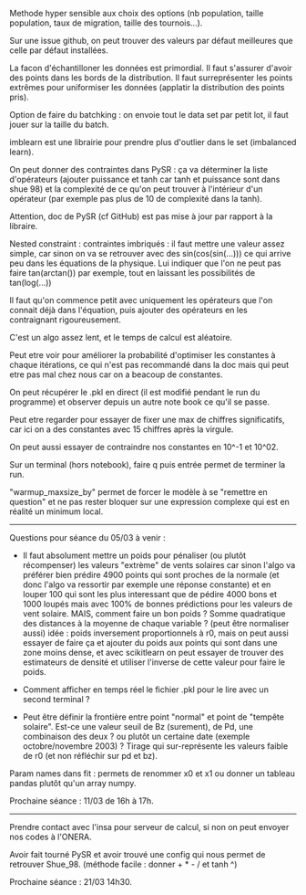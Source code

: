 Methode hyper sensible aux choix des options (nb population, taille population, taux de migration, taille des tournois...).

Sur une issue github, on peut trouver des valeurs par défaut meilleures que celle par défaut installées.

La facon d'échantilloner les données est primordial. Il faut s'assurer d'avoir des points dans les bords de la distribution. Il faut surreprésenter les points extrêmes pour uniformiser les données (applatir la distribution des points pris).

Option de faire du batchking : on envoie tout le data set par petit lot, il faut jouer sur la taille du batch.

imblearn est une librairie pour prendre plus d'outlier dans le set (imbalanced learn).

On peut donner des contraintes dans PySR : ça va déterminer la liste d'opérateurs (ajouter puissance et tanh car tanh et puissance sont dans shue 98) et la complexité de ce qu'on peut trouver à l'intérieur d'un opérateur (par exemple pas plus de 10 de complexité dans la tanh). 

Attention, doc de PySR (cf GitHub) est pas mise à jour par rapport à la libraire.

Nested constraint : contraintes imbriqués : il faut mettre une valeur assez simple, car sinon on va se retrouver avec des sin(cos(sin(...))) ce qui arrive peu dans les équations de la physique. Lui indiquer que l'on ne peut pas faire tan(arctan()) par exemple, tout en laissant les possibilités de tan(log(...))

Il faut qu'on commence petit avec uniquement les opérateurs que l'on connait déjà dans l'équation, puis ajouter des opérateurs en les contraignant rigoureusement.

C'est un algo assez lent, et le temps de calcul est aléatoire.

Peut etre voir pour améliorer la probabilité d'optimiser les constantes à chaque itérations, ce qui n'est pas recommandé dans la doc mais qui peut etre pas mal chez nous car on a beacoup de constantes.

On peut récupérer le .pkl en direct (il est modifié pendant le run du programme) et observer depuis un autre note book ce qu'il se passe.

Peut etre regarder pour essayer de fixer une max de chiffres significatifs, car ici on a des constantes avec 15 chiffres après la virgule.

On peut aussi essayer de contraindre nos constantes en 10^-1 et 10^02.

Sur un terminal (hors notebook), faire q puis entrée permet de terminer la run.

"warmup_maxsize_by" permet de forcer le modèle à se "remettre en question" et ne pas rester bloquer sur une expression complexe qui est en réalité un minimum local.

-----------------------------------------------------------------------------------------------------
Questions pour séance du 05/03 à venir :

- Il faut absolument mettre un poids pour pénaliser (ou plutôt récompenser) les valeurs "extrème" de vents solaires car sinon l'algo va préférer bien prédire 4900 points qui sont proches de la normale (et donc l'algo va ressortir par exemple une réponse constante) et en louper 100 qui sont les plus interessant que de pédire 4000 bons et 1000 loupés mais avec 100% de bonnes prédictions pour les valeurs de vent solaire.
MAIS, comment faire un bon poids ? Somme quadratique des distances à la moyenne de chaque variable ? (peut être normaliser aussi)
idée : poids inversement proportionnels à r0, mais on peut aussi essayer de faire ça et ajouter du poids aux points qui sont dans une zone moins dense, et avec scikitlearn on peut essayer de trouver des estimateurs de densité et utiliser l'inverse de cette valeur pour faire le poids.

- Comment afficher en temps réel le fichier .pkl pour le lire avec un second terminal ?

- Peut être définir la frontière entre point "normal" et point de "tempête solaire". Est-ce une valeur seuil de Bz (surement), de Pd, une combinaison des deux ? ou plutôt un certaine date (exemple octobre/novembre 2003) ?
Tirage qui sur-représente les valeurs faible de r0 (et non réfléchir sur pd et bz).

Param names dans fit : permets de renommer x0 et x1 ou donner un tableau pandas plutôt qu'un array numpy.

Prochaine séance : 11/03 de 16h à 17h.

------------------------------------------------------------------------------------------------------

Prendre contact avec l'insa pour serveur de calcul, si non on peut envoyer nos codes à l'ONERA.

Avoir fait tourné PySR et avoir trouvé une config qui nous permet de retrouver Shue_98. (méthode facile : donner + * - / et tanh ^)

Prochaine séance : 21/03 14h30.
